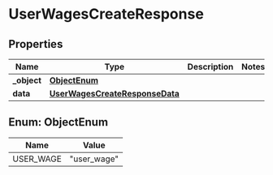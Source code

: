 

# UserWagesCreateResponse


## Properties

| Name | Type | Description | Notes |
|------------ | ------------- | ------------- | -------------|
|**_object** | [**ObjectEnum**](#ObjectEnum) |  |  |
|**data** | [**UserWagesCreateResponseData**](UserWagesCreateResponseData.md) |  |  |



## Enum: ObjectEnum

| Name | Value |
|---- | -----|
| USER_WAGE | &quot;user_wage&quot; |



